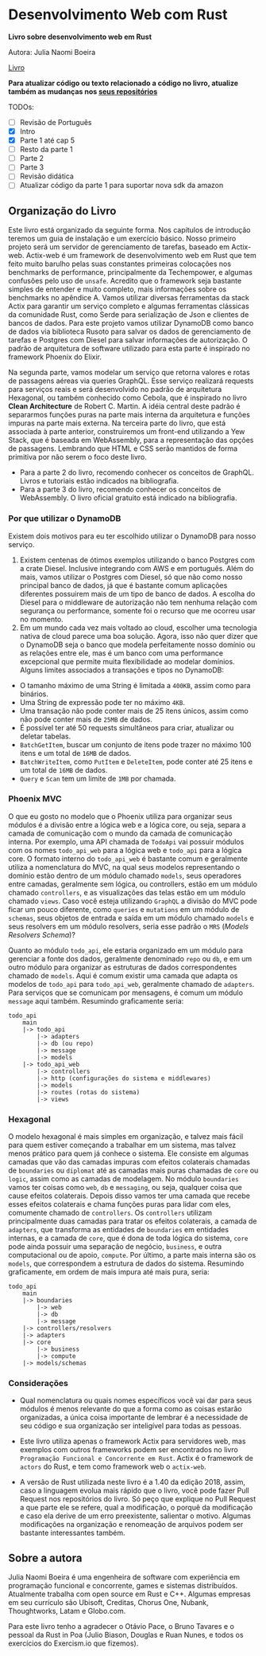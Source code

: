 # Desenvolvimento Web com Rust

**Livro sobre desenvolvimento web em Rust**

Autora: Julia Naomi Boeira
<!-- -->
[Livro](./book.md)

**Para atualizar código ou texto relacionado a código no livro, atualize também as mudanças nos [seus repositórios ](https://github.com/web-dev-rust)**

TODOs:
- [ ] Revisão de Português
 - [x] Intro
 - [x] Parte 1 até cap 5
 - [ ] Resto da parte 1
 - [ ] Parte 2
 - [ ] Parte 3
- [ ] Revisão didática
- [ ] Atualizar código da parte 1 para suportar nova sdk da amazon

## Organização do Livro

Este livro está organizado da seguinte forma. Nos capítulos de introdução teremos um guia de instalação e um exercício básico. Nosso primeiro projeto será um servidor de gerenciamento de tarefas, baseado em Actix-web. Actix-web é um framework de desenvolvimento web em Rust que tem feito muito barulho pelas suas constantes primeiras colocações nos benchmarks de performance, principalmente da Techempower, e algumas confusões pelo uso de `unsafe`. Acredito que o framework seja bastante simples de entender e muito completo, mais informações sobre os benchmarks no apêndice A. Vamos utilizar diversas ferramentas da stack Actix para garantir um serviço completo e algumas ferramentas clássicas da comunidade Rust, como Serde para serialização de Json e clientes de bancos de dados. Para este projeto vamos utilizar DynamoDB como banco de dados via biblioteca Rusoto para salvar os dados de gerenciamento de tarefas e Postgres com Diesel para salvar informações de autorização. O padrão de arquitetura de software utilizado para esta parte é inspirado no framework Phoenix do Elixir. 

Na segunda parte, vamos modelar um serviço que retorna valores e rotas de passagens aéreas via queries GraphQL. Esse serviço realizará requests para serviços reais e será desenvolvido no padrão de arquitetura Hexagonal, ou também conhecido como Cebola, que é inspirado no livro **Clean Architecture** de Robert C. Martin. A idéia central deste padrão é separarmos funções puras na parte mais interna da arquitetura e funções impuras na parte mais externa. Na terceira parte do livro, que está associada à parte anterior, construiremos um front-end utilizando a Yew Stack, que é baseada em WebAssembly, para a representação das opções de passagens. Lembrando que HTML e CSS serão mantidos de forma primitiva por não serem o foco deste livro.

* Para a parte 2 do livro, recomendo conhecer os conceitos de GraphQL. Livros e tutoriais estão indicados na bibliografia. 
* Para a parte 3 do livro, recomendo conhecer os conceitos de WebAssembly. O livro oficial gratuito está indicado na bibliografia.

### Por que utilizar o DynamoDB 
 
Existem dois motivos para eu ter escolhido utilizar o DynamoDB para nosso serviço.
1. Existem centenas de ótimos exemplos utilizando o banco Postgres com a crate Diesel. Inclusive integrando com AWS e em português. Além do mais, vamos utilizar o Postgres com Diesel, só que não como nosso principal banco de dados, já que é bastante comum aplicações diferentes possuirem mais de um tipo de banco de dados. A escolha do Diesel para o middleware de autorização não tem nenhuma relação com segurança ou performance, somente foi o recurso que me ocorreu usar no momento.
2. Em um mundo cada vez mais voltado ao cloud, escolher uma tecnologia nativa de cloud parece uma boa solução.
Agora, isso não quer dizer que o DynamoDB seja o banco que modela perfeitamente nosso domínio ou as relações entre ele, mas é um banco com uma performance excepcional que permite muita flexibilidade ao modelar domínios. Alguns limites associados a transações e tipos no DynamoDB:
* O tamanho máximo de uma String é limitada a `400KB`, assim como para binários. 
* Uma String de expressão pode ter no máximo `4KB`.
* Uma transação não pode conter mais de 25 itens únicos, assim como não pode conter mais de `25MB` de dados.
* É possível ter até 50 requests simultâneos para criar, atualizar ou deletar tabelas.
* `BatchGetItem`, buscar um conjunto de itens pode trazer no máximo 100 itens e um total de `16MB` de dados.
* `BatchWriteItem`, como `PutItem` e `DeleteItem`, pode conter até 25 itens e um total de `16MB` de dados.
* `Query` e `Scan` tem um limite de `1MB` por chamada.

### Phoenix MVC
 
O que eu gosto no modelo que o Phoenix utiliza para organizar seus módulos é a divisão entre a lógica web e a lógica core, ou seja, separa a camada de comunicação com o mundo da camada de comunicação interna. Por exemplo, uma API chamada de `TodoApi` vai possuir módulos com os nomes `todo_api_web` para a lógica web e `todo_api` para a lógica core. O formato interno do `todo_api_web` é bastante comum e geralmente utiliza a nomenclatura do MVC, na qual seus modelos representando o domínio estão dentro de um módulo chamado `models`, seus operadores entre camadas, geralmente sem lógica, ou controllers, estão em um módulo chamado `controllers`, e as visualizações das telas estão em um módulo chamado `views`. Caso você esteja utilizando `GraphQL` a divisão do MVC pode ficar um pouco diferente, como `queries` e `mutations` em um módulo de `schemas`, seus objetos de entrada e saída em um módulo chamado `models` e seus resolvers em um módulo resolvers, seria esse padrão o `MRS` (*Models Resolvers Schema*)?

Quanto ao módulo `todo_api`, ele estaria organizado em um módulo para gerenciar a fonte dos dados, geralmente denominado `repo` ou `db`, e em um outro módulo para organizar as estruturas de dados correspondentes chamado de `models`. Aqui é comum existir uma camada que adapta os modelos de `todo_api` para `todo_api_web`, geralmente chamado de `adapters`. Para serviços que se comunicam por mensagens, é comum um módulo `message` aqui também. Resumindo graficamente seria:

```
todo_api
    main
    |-> todo_api
        |-> adapters
        |-> db (ou repo)
        |-> message
        |-> models
    |-> todo_api_web
        |-> controllers
        |-> http (configurações do sistema e middlewares)
        |-> models
        |-> routes (rotas do sistema)
        |-> views
```

### Hexagonal

O modelo hexagonal é mais simples em organização, e talvez mais fácil para quem estiver começando a trabalhar em um sistema, mas talvez menos prático para quem já conhece o sistema. Ele consiste em algumas camadas que vão das camadas impuras com efeitos colaterais chamadas de `boundaries` ou `diplomat` até as camadas mais puras chamadas de `core` ou `logic`, assim como as camadas de modelagem. No módulo `boundaries` vamos ter coisas como `web`, `db` e `messaging`, ou seja, qualquer coisa que cause efeitos colaterais. Depois disso vamos ter uma camada que recebe esses efeitos colaterais e chama funções puras para lidar com eles, comumente chamado de `controllers`. Os `controllers` utilizam principalmente duas camadas para tratar os efeitos colaterais, a camada de `adapters`, que transforma as entidades de `boundaries` em entidades internas, e a camada de `core`, que é dona de toda lógica do sistema, `core` pode ainda possuir uma separação de negócio, `business`, e outra computacional ou de apoio, `compute`. Por último, a parte mais interna são os `models`, que correspondem a estrutura de dados do sistema. Resumindo graficamente, em ordem de mais impura até mais pura, seria:

```
todo_api
    main
    |-> boundaries
        |-> web
        |-> db
        |-> message
    |-> controllers/resolvers
    |-> adapters
    |-> core 
        |-> business
        |-> compute
    |-> models/schemas
```

### Considerações

* Qual nomenclatura ou quais nomes específicos você vai dar para seus módulos é menos relevante do que a forma como as coisas estarão organizadas, a única coisa importante de lembrar é a necessidade de seu código e sua organização ser inteligível para todas as pessoas.

* Este livro utiliza apenas o framework Actix para servidores web, mas exemplos com outros frameworks podem ser encontrados no livro `Programação Funcional e Concorrente em Rust`. Actix é o framework de `actors` do Rust, e tem como framework web o `actix-web`. 

* A versão de Rust utilizada neste livro é a 1.40 da edição 2018, assim, caso a linguagem evolua mais rápido que o livro, você pode fazer Pull Request nos repositórios do livro. Só peço que explique no Pull Request a que parte ele se refere, qual a modificação, o porquê da modificação e caso ela derive de um erro preexistente, salientar o motivo. Algumas modificações na organização e renomeação de arquivos podem ser bastante interessantes também.

## Sobre a autora

Julia Naomi Boeira é uma engenheira de software com experiência em programação funcional e concorrente, games e sistemas distribuídos. Atualmente trabalha com open source em Rust e C++. Algumas empresas em seu currículo são Ubisoft, Creditas, Chorus One, Nubank, Thoughtworks, Latam e Globo.com.

Para este livro tenho a agradecer o Otávio Pace, o Bruno Tavares e o pessoal da Rust in Poa (Julio Biason, Douglas e Ruan Nunes, e todos os exercícios do Exercism.io que fizemos).
